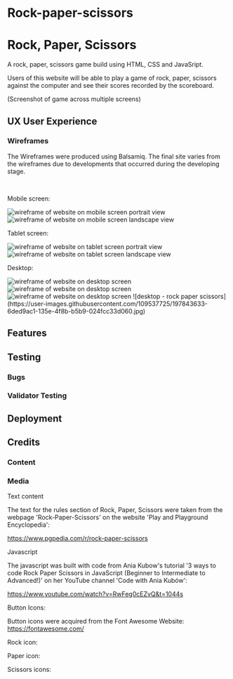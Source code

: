 # Rock-paper-scissors
<h1>Rock, Paper, Scissors</h1>
A rock, paper, scissors game build using HTML, CSS and JavaSript. 


Users of this website will be able to play a game of rock, paper, scissors against the computer and see their scores recorded by the scoreboard. 

(Screenshot of game across multiple screens)

<h2>UX User Experience</h2>

<h3>Wireframes</h3>
<p>The Wireframes were produced using Balsamiq. The final site varies from the wireframes due to developments that occurred during the developing stage.</p>
<br>
<p>Mobile screen:</p>
<img src="mobile(assets/images/mobile(portrait).jpg" alt="wireframe of website on mobile screen portrait view">
<img src="mobile(assets/images/mobile(landscape).jpg" alt="wireframe of website on mobile screen landscape view">
<br>
<p>Tablet screen:</p>
<img src="mobile(assets/images/tablet(portrait).jpg" alt="wireframe of website on tablet screen portrait view">
<img src="mobile(assets/images/tablet(landscape).jpg" alt="wireframe of website on tablet screen landscape view">
<br>
<p>Desktop:</p>
<img src="mobile(assets/images/desktop.jpg" alt="wireframe of website on desktop screen">
<img src="mobile(assets/images/zombie" alt="wireframe of website on desktop screen">
<img src="mobile(assets/images/zombie.jpg" alt="wireframe of website on desktop screen">
![desktop - rock paper scissors](https://user-images.githubusercontent.com/109537725/197843633-6ded9ac1-135e-4f8b-b5b9-024fcc33d060.jpg)

<h2>Features</h2>

<h2>Testing</h2>

<h3>Bugs</h3>

<h3>Validator Testing</h3>

<h2>Deployment</h2>

<h2>Credits</h2>

<h3>Content</h3>



<h3>Media</h3>

Text content

The text for the rules section of Rock, Paper, Scissors were taken from the webpage 'Rock-Paper-Scissors' on the website 'Play and Playground Encyclopedia': 

https://www.pgpedia.com/r/rock-paper-scissors

Javascript

The javascript was built with code from Ania Kubow's tutorial '3 ways to code Rock Paper Scissors in JavaScript (Beginner to Intermediate to Advanced!)' on her YouTube channel 'Code with Ania Kubów':

https://www.youtube.com/watch?v=RwFeg0cEZvQ&t=1044s


Button Icons: 

Button icons were acquired from the Font Awesome Website: https://fontawesome.com/

Rock icon: <i class="fa-regular fa-hand-back-fist"></i>

Paper icon: <i class="fa-regular fa-hand"></i>

Scissors icons: <i class="fa-regular fa-hand-peace"></i>

